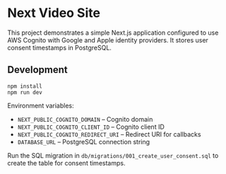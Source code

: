 # Next Video Site

This project demonstrates a simple Next.js application configured to use AWS Cognito
with Google and Apple identity providers. It stores user consent timestamps in
PostgreSQL.

## Development

```
npm install
npm run dev
```

Environment variables:

- `NEXT_PUBLIC_COGNITO_DOMAIN` – Cognito domain
- `NEXT_PUBLIC_COGNITO_CLIENT_ID` – Cognito client ID
- `NEXT_PUBLIC_COGNITO_REDIRECT_URI` – Redirect URI for callbacks
- `DATABASE_URL` – PostgreSQL connection string

Run the SQL migration in `db/migrations/001_create_user_consent.sql` to create
the table for consent timestamps.

